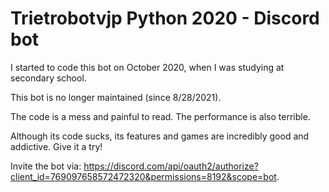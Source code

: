 # Trietrobotvjp Python 2020 - Discord bot
I started to code this bot on October 2020, when I was studying at secondary school.

This bot is no longer maintained (since 8/28/2021).

The code is a mess and painful to read. The performance is also terrible.

Although its code sucks, its features and games are incredibly good and addictive. Give it a try!

Invite the bot via: https://discord.com/api/oauth2/authorize?client_id=769097658572472320&permissions=8192&scope=bot.
